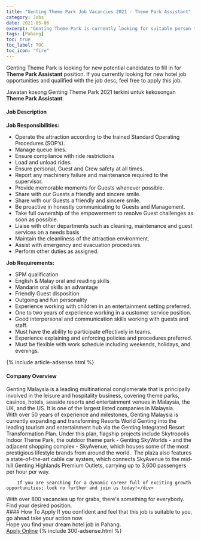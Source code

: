 ```yaml
---
title: "Genting Theme Park Job Vacancies 2021 - Theme Park Assistant" 
category: Jobs 
date: 2021-05-06 
excerpt: "Genting Theme Park is currently looking for suitable person to fill in the Theme Park Assistant which positioned at Pahang" 
tags: [Pahang] 
toc: true 
toc_label: TOC 
toc_icon: "fire" 
--- 
```


<p>Genting Theme Park is looking for new potential candidates to fill in for <b>Theme Park Assistant</b> position. If you currently looking for new hotel job opportunities and qualified with the job desc, feel free to apply this job.
</p>Jawatan kosong Genting Theme Park 2021 terkini untuk kekosongan <b>Theme Park Assistant</b>. 
<div><div><h4>Job Description</h4></div><div><div><span><div><div><strong>Job Responsibilities:</strong></div><ul><li>Operate the attraction according to the trained Standard Operating Procedures (SOP&#8217;s).</li><li>Manage queue lines.</li><li>Ensure compliance with ride restrictions</li><li>Load and unload rides.</li><li>Ensure personal, Guest and Crew safety at all times.</li><li>Report any machinery failure and maintenance required to the supervisor.</li><li>Provide memorable moments for Guests whenever possible.</li><li>Share with our Guests a friendly and sincere smile.</li><li>Share with our Guests a friendly and sincere smile.</li><li>Be proactive in honestly communicating to Guests and Management.</li><li>Take full ownership of the empowerment to resolve Guest challenges as soon as possible.</li><li>Liaise with other departments such as cleaning, maintenance and guest services on a needs basis</li><li>Maintain the cleanliness of the attraction environment.</li><li>Assist with emergency and evacuation procedures.</li><li>Perform other duties as assigned.</li></ul><div><strong>Job Requirements:</strong></div><ul><li>SPM qualification</li><li>English &amp; Malay oral and reading skills</li><li>Mandarin oral skills an advantage</li><li>Friendly Guest disposition</li><li>Outgoing and fun personality</li><li>Experience working with children in an entertainment setting preferred.</li><li>One to two years of experience working in a customer service position.</li><li>Good interpersonal and communication skills working with guests and staff.</li><li>Must have the ability to participate effectively in teams.</li><li>Experience explaining and enforcing policies and procedures preferred.</li><li>Must be flexible with work schedule including weekends, holidays, and evenings.</li></ul></div></span></div></div></div> 
{% include article-adsense.html %} 
<div><div><h4>Company Overview</h4></div><div><div><span><div><div>
<div>
<div>
			Genting Malaysia is a leading multinational conglomerate that is principally involved in the leisure and hospitality business, covering theme parks, casinos, hotels, seaside resorts and entertainment venues in Malaysia, the UK, and the US. It is one of the largest listed companies in Malaysia.</div>
<div>
			With over 50 years of experience and milestones, Genting Malaysia is currently expanding and transforming Resorts World Genting into the leading tourism and entertainment hub via the Genting Integrated Resort Transformation Plan. Under this plan, flagship projects include Skytropolis Indoor Theme Park, the outdoor theme park - Genting SkyWorlds - and the adjacent shopping complex - SkyAvenue, which houses some of the most prestigious lifestyle brands from around the world.&#160; The plaza also features a state-of-the-art cable car system, which connects SkyAvenue to the mid-hill Genting Highlands Premium Outlets, carrying up to 3,600 passengers per hour per way.</div>
		
		If you are searching for a dynamic career full of exciting growth opportunities; look no further and join us today!</div>
<div>
		With over 800 vacancies up for grabs, there's something for everybody. Find your desired position.</div>
</div></div></span></div></div></div> 
#### How To Apply 
If you confident and feel that this job is suitable to you, go ahead take your action now. <br/> 
Hope you find your dream hotel job in Pahang. <br/> 
<a href="https://www.jobstreet.com.my/en/job/theme-park-assistant-4537427?jobId=jobstreet-my-job-4537427" class="btn btn--info" target="_blank" rel="nofollow noopenner">Apply Online</a> 
{% include 300-adsense.html %} 